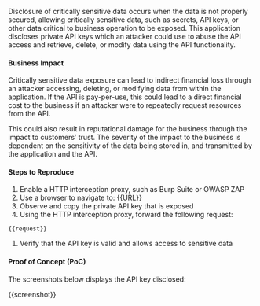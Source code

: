 Disclosure of critically sensitive data occurs when the data is not properly secured, allowing critically sensitive data, such as secrets, API keys, or other data critical to business operation to be exposed. This application discloses private API keys which an attacker could use to abuse the API access and retrieve, delete, or modify data using the API functionality.

#### Business Impact

Critically sensitive data exposure can lead to indirect financial loss through an attacker accessing, deleting, or modifying data from within the application. If the API is pay-per-use, this could lead to a direct financial cost to the business if an attacker were to repeatedly request resources from the API.

This could also result in reputational damage for the business through the impact to customers’ trust. The severity of the impact to the business is dependent on the sensitivity of the data being stored in, and transmitted by the application and the API.

#### Steps to Reproduce

1. Enable a HTTP interception proxy, such as Burp Suite or OWASP ZAP
1. Use a browser to navigate to: {{URL}}
1. Observe and copy the private API key that is exposed
1. Using the HTTP interception proxy, forward the following request:

```HTTP
{{request}}
```

1. Verify that the API key is valid and allows access to sensitive data

#### Proof of Concept (PoC)

The screenshots below displays the API key disclosed:

{{screenshot}}
